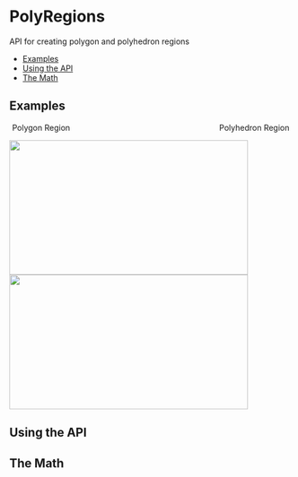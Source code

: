 # PolyRegions
API for creating polygon and polyhedron regions
* [Examples](#examples)
* [Using the API](#using-the-api)
* [The Math](#the-math)

## Examples

<p align="center">
  Polygon Region&emsp;&emsp;&emsp;&emsp;&emsp;&emsp;&emsp;&emsp;&emsp;&emsp;&emsp;&emsp;&emsp;&emsp;&emsp;&emsp;&emsp;&emsp;&emsp;Polyhedron Region
</p>  

<img src="https://i.imgur.com/kLQzIyR.gif" width="425" height="240"/> <img src="https://i.imgur.com/JbcytCi.gif" width="425" height="240"/>

## Using the API

## The Math
